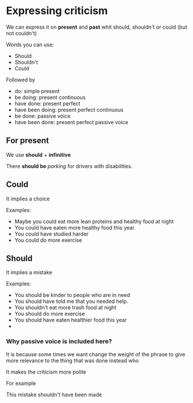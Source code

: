 # Expressing criticism

We can express it on **present** and **past** whit should, shouldn't or could (but not couldn't)

Words you can use:

- Should
- Shouldn't
- Could

Followed by

- do: simple present
- be doing: present continuous
- have done: present perfect
- have been doing: present perfect continuous
- be done: passive voice
- have been done: present perfect passive voice

## For present

We use **should** + **infinitive**

There **should be** *parking* for drivers with disabilities.

## Could

It implies a choice

Examples:

- Maybe you could eat more lean proteins and healthy food at night
- You could have eaten more healthy food this year.
- You could have studied harder
- You could do more exercise

## Should

It implies a mistake

Examples:

- You should be kinder to people who are in need
- You should have told me that you needed help.
- You shouldn't eat more trash food at night
- You should do more exercise
- You should have eaten healthier food this year
- 


### Why passive voice is included here?

It is because some times we want change the weight of the phrase to give more relevance to the thing that was done instead who

It makes the criticism more polite

For example

This mistake shouldn't have been made 

